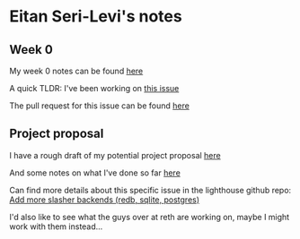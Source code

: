 # Eitan Seri-Levi's notes

## Week 0

My week 0 notes can be found [here](https://hackmd.io/@B8vIxNUfSeC2Mhu5CBwSNw/rJ8njJ1O2)

A quick TLDR: I've been working on [this issue](https://github.com/sigp/lighthouse/issues/4029)

The pull request for this issue can be found [here](https://github.com/sigp/lighthouse/pull/4390)

## Project proposal

I have a rough draft of my potential project proposal [here](https://hackmd.io/@B8vIxNUfSeC2Mhu5CBwSNw/B1WNEPHu2)

And some notes on what I've done so far [here](https://hackmd.io/6W9QPfw_TzyZT8nH6ub2dQ)

Can find more details about this specific issue in the lighthouse github repo: [Add more slasher backends (redb, sqlite, postgres)](https://github.com/sigp/lighthouse/issues/4424)

I'd also like to see what the guys over at reth are working on, maybe I might work with them instead...
